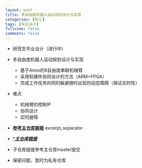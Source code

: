 ```yaml
---
layout: post
title: 多自由度机器人运动规划设计与实现
categories: [研三]
tags: [毕业设计]
fullview: false
comments: false
---
```


* 研究生毕业设计（进行中）
* 多自由度机器人运动规划设计与实现
    - 基于Anno的6自由度串联机械臂
    - 采用软硬件协同设计的方法（ARM+FPGA）
    - 完成工作任务的同时躲避随时出现的动态障碍（保证实时性）
* 难点
    - 机械臂的控制IP
    - 协同设计
    - 实时避障
* [**参考主仓库链接**](https://github.com/whutddk/PRM_robotic_arm)
excerpt_separator

* [****主仓库链接***](https://github.com/whutddk/PRM_robotic_arm)
* 子仓库链接参考主仓库master提交
* 保密问题，暂时为私有仓库

